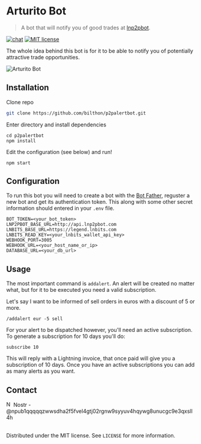 # Arturito Bot
> A bot that will notify you of good trades at <a href="https://lnp2pbot.com/">lnp2pbot</a>.

[![chat][telegram-image]](https://t.me/lnp2palertbot)
[![MIT license][mit-url]](./LICENSE)


The whole idea behind this bot is for it to be able to notify you of potentially attractive trade opportunities.

![Arturito Bot](https://i.imgur.com/kay8wvn.jpeg)

## Installation

Clone repo
```sh
git clone https://github.com/bilthon/p2palertbot.git
```

Enter directory and install dependencies
```
cd p2palertbot
npm install
```

Edit the configuration (see below) and run!
```
npm start
```

## Configuration

To run this bot you will need to create a bot with the <a href="https://telegram.me/BotFather">Bot Father</a>, reguster a new bot and get its authentication token. This along with some other secret information should entered in your `.env` file.  

```
BOT_TOKEN=<your_bot_token>
LNP2PBOT_BASE_URL=http://api.lnp2pbot.com
LNBITS_BASE_URL=https://legend.lnbits.com
LNBITS_READ_KEY=<your_lnbits_wallet_api_key>
WEBHOOK_PORT=3005
WEBHOOK_URL=<your_host_name_or_ip>
DATABASE_URL=<your_db_url>
```

## Usage
The most important command is `addalert`. An alert will be created no matter what, but for it to be executed you need a valid subscription.

Let's say I want to be informed of sell orders in euros with a discount of 5 or more.
```
/addalert eur -5 sell
```

For your alert to be dispatched however, you'll need an active subscription. To generate a subscription for 10 days you'll do:

```
subscribe 10
```

This will reply with a Lightning invoice, that once paid will give you a subscription of 10 days. Once you have an active subscriptions you can add as many alerts as you want.


## Contact

<img src="https://user-images.githubusercontent.com/99301796/219741736-3ce00069-9c6a-47f2-9c8b-108f3f40295b.png" alt="Nostr logo" width="15"/>
Nostr - @npub1qqqqqzwwsdha2f5fvel4gtj02rgnw9syyuv4hqywg8unucgc9e3qxsll4h<br><br>

Distributed under the MIT license. See ``LICENSE`` for more information.

<!-- Markdown link & img dfn's -->
[telegram-image]: https://img.shields.io/badge/chat-telegram-%2326A5E4
[mit-url]: https://img.shields.io/badge/license-MIT-brightgreen
